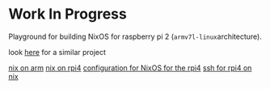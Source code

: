 # Work In Progress

Playground for building NixOS for raspberry pi 2 (`armv7l-linux`architecture).

look [here](https://github.com/DavHau/nix-on-armv7l) for a similar project


[nix on arm](https://nixos.wiki/wiki/Nix_on_ARM)
[nix on rpi4](https://mgdm.net/weblog/nixos-on-raspberry-pi-4/)
[configuration for NixOS for the rpi4](https://nix.dev/tutorials/installing-nixos-on-a-raspberry-pi)
[ssh for rpi4 on nix](https://rbf.dev/blog/2020/05/custom-nixos-build-for-raspberry-pis/)
